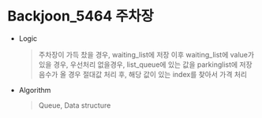 # Backjoon_5464 주차장

* Logic
    >주차장이 가득 찼을 경우, waiting_list에 저장
    >이후 waiting_list에 value가 있을 경우, 우선처리
    >없을경우, list_queue에 있는 값을 parkinglist에 저장
    >음수가 올 경우 절대값 처리 후, 해당 값이 있는 index를 찾아서 가격 처리

* Algorithm
    >Queue, Data structure